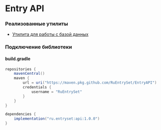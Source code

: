 # Entry API

### Реализованные утилиты
* [Утилита для работы с базой данных](src/main/java/ru/entryset/api/database/README.md)

### Подключение библиотеки
#### build.gradle
```groovy
repositories {
    mavenCentral()
    maven {
        url = uri("https://maven.pkg.github.com/RuEntrySet/EntryAPI")
        credentials {
            username = "RuEntrySet"
        }
    }
}

dependencies {
    implementation("ru.entryset:api:1.0.0")
}
```
